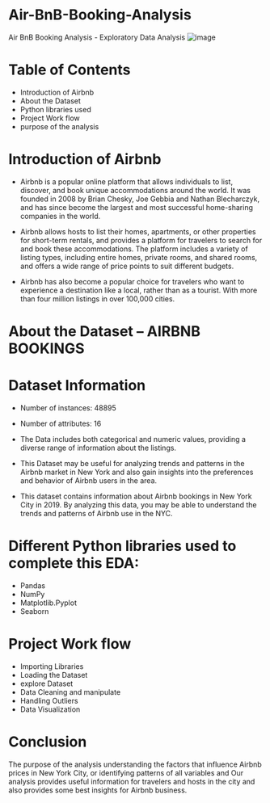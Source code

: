 # Air-BnB-Booking-Analysis
Air BnB Booking Analysis - Exploratory Data Analysis
![image](https://github.com/user-attachments/assets/875bc40d-e93a-4497-9f61-1d057961ecb1)
# Table of Contents
* Introduction of Airbnb
* About the Dataset
* Python libraries used
* Project Work flow
* purpose of the analysis

# Introduction of Airbnb

* Airbnb is a popular online platform that allows individuals to list, discover, and book unique accommodations around the world. It was founded in 2008 by Brian Chesky, Joe Gebbia and Nathan Blecharczyk, and has since become the largest and most successful home-sharing companies in the world.

* Airbnb allows hosts to list their homes, apartments, or other properties for short-term rentals, and provides a platform for travelers to search for and book these accommodations. The platform includes a variety of listing types, including entire homes, private rooms, and shared rooms, and offers a wide range of price points to suit different budgets.

* Airbnb has also become a popular choice for travelers who want to experience a destination like a local, rather than as a tourist. With more than four million listings in over 100,000 cities.

# About the Dataset – AIRBNB BOOKINGS

# Dataset Information
* Number of instances: 48895
* Number of attributes: 16

* The Data includes both categorical and numeric values, providing a diverse range of information about the listings.
* This Dataset may be useful for analyzing trends and patterns in the Airbnb market in New York and also gain insights into the preferences and behavior of Airbnb users in the area.
* This dataset contains information about Airbnb bookings in New York City in 2019. By analyzing this data, you may be able to understand the trends and patterns of Airbnb use in the NYC.

# Different Python libraries used to complete this EDA:

* Pandas
* NumPy
* Matplotlib.Pyplot
* Seaborn

 # Project Work flow

* Importing Libraries
* Loading the Dataset
* explore Dataset
* Data Cleaning and manipulate
* Handling Outliers
* Data Visualization

# Conclusion

The purpose of the analysis
understanding the factors that influence Airbnb prices in New York City, or identifying patterns of all variables and Our analysis provides useful information for travelers and hosts in the city and also provides some best insights for Airbnb business.
